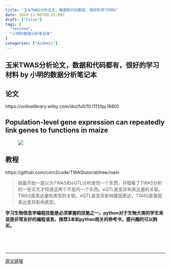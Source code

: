 ```yaml
---
title: "玉米TWAS分析论文，数据和代码都有，很好的学习材料"
date: 2024-11-08T09:21:08Z
draft: ["false"]
tags: [
  "fetched",
  "小明的数据分析笔记本"
]
categories: ["Acdemic"]
---
```

玉米TWAS分析论文，数据和代码都有，很好的学习材料 by 小明的数据分析笔记本
------
<div><section data-tool="mdnice编辑器" data-website="https://www.mdnice.com" data-mpa-powered-by="yiban.io"><h2 data-tool="mdnice编辑器"><span></span><span>论文</span><span></span><span> </span></h2><p data-tool="mdnice编辑器">https://onlinelibrary.wiley.com/doi/full/10.1111/tpj.16801</p><h1 data-tool="mdnice编辑器"><span></span><span><span>Population-level gene expression can repeatedly link genes to functions in maize</span></span><span></span></h1><figure data-tool="mdnice编辑器"><img data-imgfileid="100014508" data-ratio="0.4250797024442083" data-src="https://mmbiz.qpic.cn/sz_mmbiz_png/t1wZDoUyFk5mYXy4XAe3SkEtaZw1H1TXcE4XvQXdjyVCVbyt5g2WLm8hyTOLp0ZnEXdiczibrZ2Uz67ibXjfz4c0A/640?wx_fmt=png&amp;from=appmsg" data-type="png" data-w="941" src="https://mmbiz.qpic.cn/sz_mmbiz_png/t1wZDoUyFk5mYXy4XAe3SkEtaZw1H1TXcE4XvQXdjyVCVbyt5g2WLm8hyTOLp0ZnEXdiczibrZ2Uz67ibXjfz4c0A/640?wx_fmt=png&amp;from=appmsg"></figure><h2 data-tool="mdnice编辑器"><span></span><span>教程</span><span></span><span> </span></h2><p data-tool="mdnice编辑器">https://github.com/corn2code/TWAStutorial/tree/main</p><blockquote data-tool="mdnice编辑器"><span></span><p>我最开始一直以为TWAS和eQTL分析是同一个东西，仔细看了TWAS分析的一些论文才知道这两个不是同一个东西。eQTL是变异和表达量的关联。TWAS是表达量和表型的关联。eQTL是变异影响基因表达，TWAS是基因表达差异影响表型。</p></blockquote><p data-tool="mdnice编辑器"><strong>学习生物信息学编程技能是必须掌握的技能之一。python对于生物大类的学生来说是非常友好的编程语言。推荐3本和python相关的参考书，感兴趣的可以购买。</strong></p><p data-tool="mdnice编辑器"><strong><br></strong></p><section><mp-common-cpsad data-pluginname="mpcps" data-templateid="list" data-traceid="0d2c8022-c61b-4eb3-ac62-28f555af977a" data-goodssouce="1" data-pid="101_12492797" data-appuin="3277471712" data-cpsversion="v112"></mp-common-cpsad></section><section><mp-common-cpsad data-pluginname="mpcps" data-templateid="list" data-traceid="680b4060-3d13-4921-9537-830b55da26e1" data-goodssouce="1" data-pid="101_13627729" data-appuin="3277471712" data-cpsversion="v112"></mp-common-cpsad></section><section><mp-common-cpsad data-pluginname="mpcps" data-templateid="list" data-traceid="f47e6046-0588-4f14-b656-fcbdaa57a7fc" data-goodssouce="1" data-pid="101_14814390" data-appuin="3277471712" data-cpsversion="v112"></mp-common-cpsad></section><section><br></section></section><p><mp-style-type data-value="3"></mp-style-type></p></div>  
<hr>
<a href="https://mp.weixin.qq.com/s/NXMp7sFLg7uOkn943QIQ5A",target="_blank" rel="noopener noreferrer">原文链接</a>
